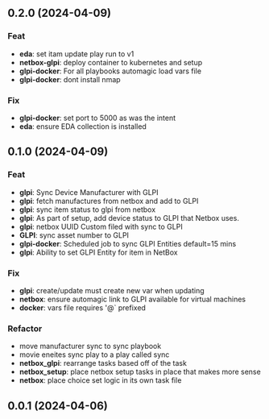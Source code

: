 ## 0.2.0 (2024-04-09)

### Feat

- **eda**: set itam update play run to v1
- **netbox-glpi**: deploy container to kubernetes and setup
- **glpi-docker**: For all playbooks automagic load vars file
- **glpi-docker**: dont install nmap

### Fix

- **glpi-docker**: set port to 5000 as was the intent
- **eda**: ensure  EDA collection is installed

## 0.1.0 (2024-04-09)

### Feat

- **glpi**: Sync Device Manufacturer with GLPI
- **glpi**: fetch manufactures from netbox and add to GLPI
- **glpi**: sync item status to glpi from netbox
- **glpi**: As part of setup, add device status to GLPI that Netbox uses.
- **glpi**: netbox UUID Custom filed with sync to GLPI
- **GLPI**: sync asset number to GLPI
- **glpi-docker**: Scheduled job to sync GLPI Entities default=15 mins
- **glpi**: Ability to set GLPI Entity for item in NetBox

### Fix

- **glpi**: create/update must create new var when updating
- **netbox**: ensure automagic link to GLPI available for virtual machines
- **docker**: vars file requires '@` prefixed

### Refactor

- move manufacturer sync to sync playbook
- movie eneites sync play to a play called sync
- **netbox_glpi**: rearrange tasks based off of the task
- **netbox_setup**: place netbox setup tasks in place that makes more sense
- **netbox**: place choice set logic in its own task file

## 0.0.1 (2024-04-06)

